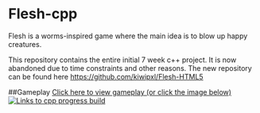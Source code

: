 # Flesh-cpp
Flesh is a worms-inspired game where the main idea is to blow up happy creatures.

This repository contains the entire initial 7 week c++ project. It is now abandoned due to time constraints and other reasons. The new repository can be found here https://github.com/kiwipxl/Flesh-HTML5

##Gameplay
[Click here to view gameplay (or click the image below)](http://www.youtube.com/watch?v=DDBhnYuBsPo)
[![Links to cpp progress build](http://img.youtube.com/vi/DDBhnYuBsPo/0.jpg)](http://www.youtube.com/watch?v=DDBhnYuBsPo)
